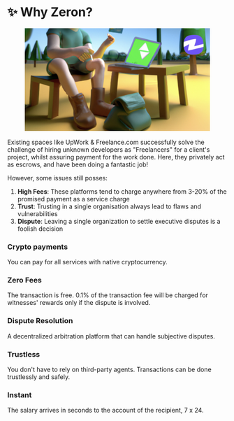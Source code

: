# ✨ Why Zeron?

<figure><img src="../.gitbook/assets/zeron-1.png" alt=""><figcaption></figcaption></figure>

Existing spaces like UpWork & Freelance.com successfully solve the challenge of hiring unknown developers as "Freelancers" for a client's project, whilst assuring payment for the work done. Here, they privately act as escrows, and have been doing a fantastic job!

However, some issues still posses:

1. **High Fees**: These platforms tend to charge anywhere from 3-20% of the promised payment as a service charge
2. **Trust**: Trusting in a single organisation always lead to flaws and vulnerabilities
3. **Dispute**: Leaving a single organization to settle executive disputes is a foolish decision

### Crypto payments <a href="#xpgup" id="xpgup"></a>

You can pay for all services with native cryptocurrency.

### Zero Fees <a href="#jok6l" id="jok6l"></a>

The transaction is free. 0.1% of the transaction fee will be charged for witnesses' rewards only if the dispute is involved.

### Dispute Resolution <a href="#btl4b" id="btl4b"></a>

A decentralized arbitration platform that can handle subjective disputes.

### Trustless <a href="#zsbsu" id="zsbsu"></a>

You don't have to rely on third-party agents. Transactions can be done trustlessly and safely.

### Instant <a href="#uvwh4" id="uvwh4"></a>

The salary arrives in seconds to the account of the recipient, 7 x 24.
